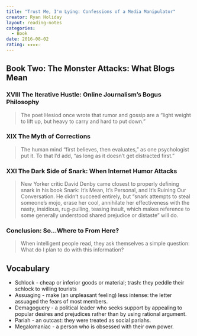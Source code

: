 ```yaml
---
title: "Trust Me, I'm Lying: Confessions of a Media Manipulator"
creator: Ryan Holiday
layout: reading-notes
categories:
  - Book
date: 2016-08-02
rating: ★★★★☆
---
```


## Book Two: The Monster Attacks: What Blogs Mean 

### XVIII The Iterative Hustle: Online Journalism’s Bogus Philosophy
> The poet Hesiod once wrote that rumor and gossip are a “light weight to lift up, but heavy to carry and hard to put down.” 
 
### XIX The Myth of Corrections
> The human mind “first believes, then evaluates,” as one psychologist put it. To that I’d add, “as long as it doesn’t get distracted first.”
 
### XXI The Dark Side of Snark: When Internet Humor Attacks
> New Yorker critic David Denby came closest to properly defining snark in his book Snark: It’s Mean, It’s Personal, and It’s Ruining Our Conversation. He didn’t succeed entirely, but “snark attempts to steal someone’s mojo, erase her cool, annihilate her effectiveness with the nasty, insidious, rug-pulling, teasing insult, which makes reference to some generally understood shared prejudice or distaste” will do. 
 
### Conclusion: So…Where to From Here? 
> When intelligent people read, they ask themselves a simple question: What do I plan to do with this information? 
 
## Vocabulary

- Schlock - cheap or inferior goods or material; trash: they peddle their schlock to willing tourists
- Assuaging - make (an unpleasant feeling) less intense: the letter assuaged the fears of most members.
- Demagoguery - a political leader who seeks support by appealing to popular desires and prejudices rather than by using rational argument.
- Pariah - an outcast: they were treated as social pariahs.
- Megalomaniac - a person who is obsessed with their own power.
